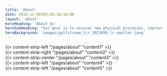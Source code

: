 ```yaml
---
title: 'About'
date: 2018-12-06T09:29:16+10:00
layout: 'about'
heroHeading: 'About Us'
heroSubHeading: "Our goal is to uncover new physical processes, improve climate projections and reduce climate model biases"
heroBackground: 'images/gulfstream_tir_2013099_lr-smaller.jpeg'
---
```


<div>
{{< content-strip-left "/pages/about" "content1" >}}
</div>
<div>
{{< content-strip-right "/pages/about" "content2" >}}
</div>
<div>
{{< content-strip-center "/pages/about" "content3" >}}
</div>
<div>
{{< content-strip-left "/pages/about" "content4" >}}
</div>
<div>
{{< content-strip-left "/pages/about" "content5" >}}
</div>
